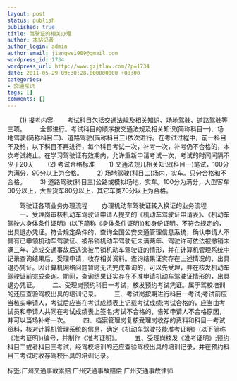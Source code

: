 ```yaml
---
layout: post
status: publish
published: true
title: 驾驶证的相关办理
author: 本站记者
author_login: admin
author_email: jiangwei909@gmail.com
wordpress_id: 1734
wordpress_url: http://www.gzjtlaw.com/?p=1734
date: 2011-05-29 09:30:28.000000000 +08:00
categories:
- 交通常识
tags: []
comments: []
---
```

　　(1) 报考内容　　考试科目包括交通法规及相关知识、场地驾驶、道路驾驶等三项。　　全部进行。考试科目的顺序按交通法规及相关知识(简称科目一)、场地驾驶(简称科目二)、道路驾驶(简称科目三)依次进行。在考试过程中，前一科目不及格，以下科目不再进行，每个科目考试一次，补考一次，补考仍不合格的，本次考试终止。在学习驾驶证有效期内，允许重新申请考试一次，考试的时间间隔不少于20天　　(2) 考试合格标准　　1) 交通法规几相关知识(科目一)笔试，100分为满分，90分以上为合格。　　2) 场地驾驶(科目二)场内，实车。只分合格和不合格。　　3) 道路驾驶(科目三)公路或模拟场地，实车。100分为满分，大型客车90分以上，大型货车80分以上，其它车类70分以上为合格。　　驾驶证各项业务办理流程　　办理机动车驾驶证转入换证的业务流程　　一、受理岗审核机动车驾驶证申请人提交的《机动车驾驶证申请表》、《机动车驾驶人身体条件证明》(以下简称《身体条件证明》)和身份证明。不符合规定的，出具退办凭证。符合规定条件的，查询全国公安交通管理信息系统，确认申请人不具有已申领机动车驾驶证、被吊销机动车驾驶证未满两年、驾驶许可依法被撤销未满三年、造成交通事故后逃逸被吊销机动车驾驶证的情形，并在计算机管理系统中记录查询结果后，受理申请，收存相关资料。查询结果证实存在上述情况的，出具退办凭证。因计算机网络问题暂时无法完成查询的，可以先受理，并在核发机动车驾驶证前完成查询。期间，查询结果证实存在不准申请机动车驾驶证情形的，出具退办凭证。　　二、受理岗预约科目一考试，核发预约考试凭证。属于驾校培训的还应查验驾校出具的培训记录。　　三、考试岗按期进行科目一考试;考试前应当核实申请人，考试后应当在考试成绩表上记载考试成绩;考试合格的，应当由考试员和申请人共同在考试成绩表上签名;考试不合格的，告知申请人不合格原因，并可以当场补考一次。　　四、档案管理岗复核受理岗收存的资料和科目一考试资料，核对计算机管理系统的信息，确定《机动车驾驶技能准考证明》(以下简称《准考证明》)编号，并制作《准考证明》。　　五、受理岗核发《准考证明》;预约科目二或者科目三考试，经驾校培训的还应查验驾校出具的培训记录，并在预约科目三考试时收存驾校出具的培训记录。标签:广州交通事故索赔 广州交通事故赔偿 广州交通事故律师
